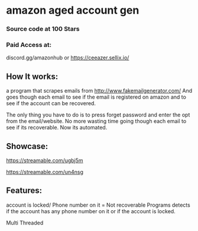 # amazon aged account gen

### Source code at 100 Stars

### Paid Access at: 
discord.gg/amazonhub or https://ceeazer.sellix.io/

## How It works:

a program that scrapes emails from
http://www.fakemailgenerator.com/
And goes though each email to see
if the email is registered on amazon
and to see if the account can be recovered.

 The only thing you have to do is to press forget password
and enter the opt from the email/website.
No more wasting time going though each email to see if
its recoverable. Now its automated.

## Showcase:
https://streamable.com/ugbj5m

https://streamable.com/un4nsg

## Features:
account is locked/ Phone number on it = Not recoverable
Programs detects if the account has any phone
number on it or if the account is locked.

 Multi Threaded

